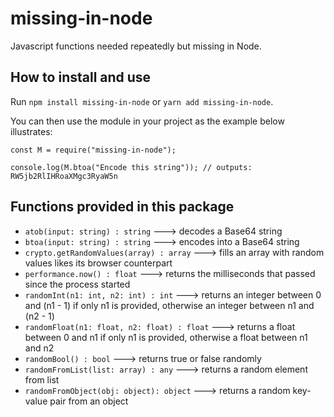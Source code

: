 # missing-in-node

Javascript functions needed repeatedly but missing in Node.

## How to install and use

Run `npm install missing-in-node` or `yarn add missing-in-node`.

You can then use the module in your project as the example below illustrates:

```
const M = require("missing-in-node");

console.log(M.btoa("Encode this string")); // outputs: RW5jb2RlIHRoaXMgc3RyaW5n
```


## Functions provided in this package

- `atob(input: string) : string` ---> decodes a Base64 string
- `btoa(input: string) : string` ---> encodes into a Base64 string
- `crypto.getRandomValues(array) : array` ---> fills an array with random values likes its browser counterpart
- `performance.now() : float` ---> returns the milliseconds that passed since the process started
- `randomInt(n1: int, n2: int) : int` ---> returns an integer between 0 and (n1 - 1) if only n1 is provided, otherwise an integer between n1 and (n2 - 1)
- `randomFloat(n1: float, n2: float) : float` ---> returns a float between 0 and n1 if only n1 is provided, otherwise a float between n1 and n2
- `randomBool() : bool` ---> returns true or false randomly
- `randomFromList(list: array) : any` ---> returns a random element from list
- `randomFromObject(obj: object): object` ---> returns a random key-value pair from an object
